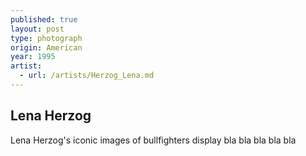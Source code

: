 ```yaml
---
published: true
layout: post
type: photograph
origin: American
year: 1995
artist:
  - url: /artists/Herzog_Lena.md
---
```

## Lena Herzog
Lena Herzog's iconic images of bullfighters display bla bla bla bla bla
